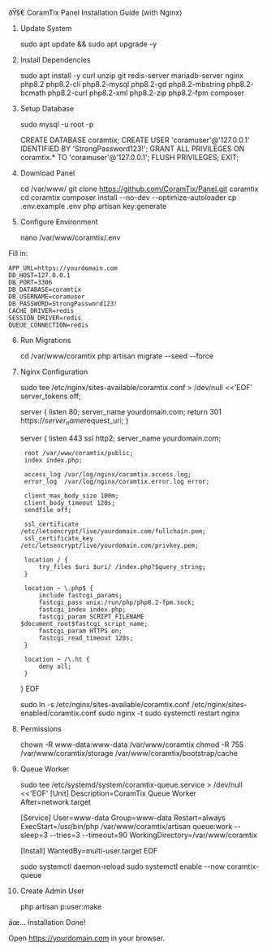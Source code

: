 ðŸš€ CoramTix Panel Installation Guide (with Nginx)

1. Update System

    sudo apt update && sudo apt upgrade -y

2. Install Dependencies

    sudo apt install -y curl unzip git redis-server mariadb-server nginx php8.2 php8.2-cli php8.2-mysql php8.2-gd php8.2-mbstring php8.2-bcmath php8.2-curl php8.2-xml php8.2-zip php8.2-fpm composer

3. Setup Database

    sudo mysql -u root -p

    CREATE DATABASE coramtix;
    CREATE USER 'coramuser'@'127.0.0.1' IDENTIFIED BY 'StrongPassword123!';
    GRANT ALL PRIVILEGES ON coramtix.* TO 'coramuser'@'127.0.0.1';
    FLUSH PRIVILEGES;
    EXIT;

4. Download Panel

    cd /var/www/
    git clone https://github.com/CoramTix/Panel.git coramtix
    cd coramtix
    composer install --no-dev --optimize-autoloader
    cp .env.example .env
    php artisan key:generate

5. Configure Environment

    nano /var/www/coramtix/.env

Fill in:

    APP_URL=https://yourdomain.com
    DB_HOST=127.0.0.1
    DB_PORT=3306
    DB_DATABASE=coramtix
    DB_USERNAME=coramuser
    DB_PASSWORD=StrongPassword123!
    CACHE_DRIVER=redis
    SESSION_DRIVER=redis
    QUEUE_CONNECTION=redis

6. Run Migrations

    cd /var/www/coramtix
    php artisan migrate --seed --force

7. Nginx Configuration

    sudo tee /etc/nginx/sites-available/coramtix.conf > /dev/null <<'EOF'
    server_tokens off;

    server {
        listen 80;
        server_name yourdomain.com;
        return 301 https://$server_name$request_uri;
    }

    server {
        listen 443 ssl http2;
        server_name yourdomain.com;

        root /var/www/coramtix/public;
        index index.php;

        access_log /var/log/nginx/coramtix.access.log;
        error_log  /var/log/nginx/coramtix.error.log error;

        client_max_body_size 100m;
        client_body_timeout 120s;
        sendfile off;

        ssl_certificate /etc/letsencrypt/live/yourdomain.com/fullchain.pem;
        ssl_certificate_key /etc/letsencrypt/live/yourdomain.com/privkey.pem;

        location / {
            try_files $uri $uri/ /index.php?$query_string;
        }

        location ~ \.php$ {
            include fastcgi_params;
            fastcgi_pass unix:/run/php/php8.2-fpm.sock;
            fastcgi_index index.php;
            fastcgi_param SCRIPT_FILENAME $document_root$fastcgi_script_name;
            fastcgi_param HTTPS on;
            fastcgi_read_timeout 120s;
        }

        location ~ /\.ht {
            deny all;
        }
    }
    EOF

    sudo ln -s /etc/nginx/sites-available/coramtix.conf /etc/nginx/sites-enabled/coramtix.conf
    sudo nginx -t
    sudo systemctl restart nginx

8. Permissions

    chown -R www-data:www-data /var/www/coramtix
    chmod -R 755 /var/www/coramtix/storage /var/www/coramtix/bootstrap/cache

9. Queue Worker

    sudo tee /etc/systemd/system/coramtix-queue.service > /dev/null <<'EOF'
    [Unit]
    Description=CoramTix Queue Worker
    After=network.target

    [Service]
    User=www-data
    Group=www-data
    Restart=always
    ExecStart=/usr/bin/php /var/www/coramtix/artisan queue:work --sleep=3 --tries=3 --timeout=90
    WorkingDirectory=/var/www/coramtix

    [Install]
    WantedBy=multi-user.target
    EOF

    sudo systemctl daemon-reload
    sudo systemctl enable --now coramtix-queue

10. Create Admin User

    php artisan p:user:make

âœ… Installation Done!

Open https://yourdomain.com in your browser.
